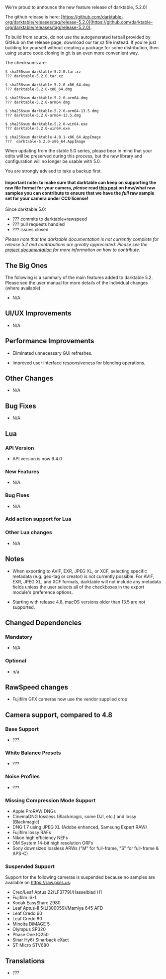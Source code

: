 We're proud to announce the new feature release of darktable, 5.2.0!

The github release is here: [https://github.com/darktable-org/darktable/releases/tag/release-5.2.0](https://github.com/darktable-org/darktable/releases/tag/release-5.2.0).

To build from source, do not use the autogenerated tarball provided by GitHub on the release page, download our tar.xz file instead. If you're just building for yourself without creating a package for some distribution, then using source code cloning in git is an even more convenient way.

The checksums are:

```
$ sha256sum darktable-5.2.0.tar.xz
??? darktable-5.2.0.tar.xz

$ sha256sum darktable-5.2.0-x86_64.dmg
??? darktable-5.2.0-x86_64.dmg

$ sha256sum darktable-5.2.0-arm64.dmg
??? darktable-5.2.0-arm64.dmg

$ sha256sum darktable-5.2.0-arm64-13.5.dmg
??? darktable-5.2.0-arm64-13.5.dmg

$ sha256sum darktable-5.2.0-win64.exe
??? darktable-5.2.0-win64.exe

$ sha256sum darktable-4.8.1-x86_64.AppImage
???  darktable-5.2.0-x86_64.AppImage
```

When updating from the stable 5.0 series, please bear in mind that your edits will be preserved during this process, but the new library and configuration will no longer be usable with 5.0.

You are strongly advised to take a backup first.

#### Important note: to make sure that darktable can keep on supporting the raw file format for your camera, *please* read [this post](https://discuss.pixls.us/t/raw-samples-wanted/5420?u=lebedevri) on how/what raw samples you can contribute to ensure that we have the *full* raw sample set for your camera under CC0 license!

Since darktable 5.0:

- ??? commits to darktable+rawspeed
- ??? pull requests handled
- ??? issues closed

_Please note that the darktable documentation is not currently complete for release 5.2
and contributions are greatly appreciated. Please see the
[project documentation](https://github.com/darktable-org/dtdocs#contributing)
for more information on how to contribute._

## The Big Ones

The following is a summary of the main features added to darktable
5.2. Please see the user manual for more details of the individual
changes (where available).

- N/A

## UI/UX Improvements

- N/A

## Performance Improvements

- Eliminated unnecessary GUI refreshes.

- Improved user interface responsiveness for blending operations.

## Other Changes

- N/A

## Bug Fixes

- N/A

## Lua

### API Version

- API version is now 9.4.0

### New Features

- N/A

### Bug Fixes

- N/A

### Add action support for Lua

### Other Lua changes

- N/A

## Notes

- When exporting to AVIF, EXR, JPEG XL, or XCF, selecting specific
  metadata (e.g. geo-tag or creator) is not currently possible. For
  AVIF, EXR, JPEG XL, and XCF formats, darktable will not include any
  metadata fields unless the user selects all of the checkboxes in the
  export module's preference options.

- Starting with release 4.8, macOS versions older than 13.5 are not
  supported.

## Changed Dependencies

### Mandatory

- N/A

### Optional

- n/a

## RawSpeed changes

- Fujifilm GFX cameras now use the vendor supplied crop

## Camera support, compared to 4.8

### Base Support

- ???

### White Balance Presets

- ???

### Noise Profiles

- ???

### Missing Compression Mode Support

- Apple ProRAW DNGs
- CinemaDNG lossless (Blackmagic, some DJI, etc.) and lossy (Blackmagic)
- DNG 1.7 using JPEG XL (Adobe enhanced, Samsung Expert RAW)
- Fujifilm lossy RAFs
- Nikon high efficiency NEFs
- OM System 14-bit high resolution ORFs
- Sony downsized lossless ARWs ("M" for full-frame, "S" for full-frame & APS-C)

### Suspended Support

Support for the following cameras is suspended because no samples are available on https://raw.pixls.us:

- Creo/Leaf Aptus 22(LF3779)/Hasselblad H1
- Fujifilm IS-1
- Kodak EasyShare Z980
- Leaf Aptus-II 5(LI300059)/Mamiya 645 AFD
- Leaf Credo 60
- Leaf Credo 80
- Minolta DiMAGE 5
- Olympus SP320
- Phase One IQ250
- Sinar Hy6/ Sinarback eXact
- ST Micro STV680

## Translations

- ???
